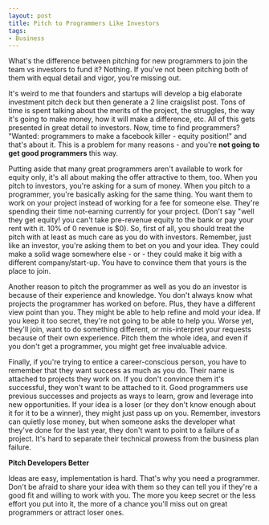 ```yaml
---
layout: post
title: Pitch to Programmers Like Investors
tags:
- Business
---
```

What's the difference between pitching for new programmers to join the team vs investors to fund it?  Nothing.  If you've not been pitching both of them with equal detail and vigor, you're missing out.

It's weird to me that founders and startups will develop a big elaborate investment pitch deck but then generate a 2 line craigslist post.  Tons of time is spent talking about the merits of the project, the struggles, the way it's going to make money, how it will make a difference, etc.  All of this gets presented in great detail to investors.  Now, time to find programmers?  "Wanted: programmers to make a facebook killer - equity position!"  and that's about it.  This is a problem for many reasons - and you're **not going to get good programmers** this way.

Putting aside that many great programmers aren't available to work for equity only, it's all about making the offer attractive to them, too.  When you pitch to investors, you're asking for a sum of money.  When you pitch to a programmer, you're basically asking for the same thing.  You want them to work on your project instead of working for a fee for someone else.  They're spending their time not-earning currently for your project.  (Don't say "well they get equity! you can't take pre-revenue equity to the bank or pay your rent with it.  10% of 0 revenue is $0).  So, first of all, you should treat the pitch with at least as much care as you do with investors.  Remember, just like an investor, you're asking them to bet on you and your idea.  They could make a solid wage somewhere else - or - they could make it big with a different company/start-up. You have to convince them that yours is the place to join.

Another reason to pitch the programmer as well as you do an investor is because of their experience and knowledge.  You don't always know what projects the programmer has worked on before. Plus, they have a different view point than you.  They might be able to help refine and mold your idea.  If you keep it too secret, they're not going to be able to help you.  Worse yet, they'll join, want to do something different, or mis-interpret your requests because of their own experience.  Pitch them the whole idea, and even if you don't get a programmer, you might get free invaluable advice.

Finally, if you're trying to entice a career-conscious person, you have to remember that they want success as much as you do.  Their name is attached to projects they work on.  If you don't convince them it's successful, they won't want to be attached to it.  Good programmers use previous successes and projects as ways to learn, grow and leverage into new opportunities. If your idea is a loser (or they don't know enough about it for it to be a winner), they might just pass up on you.  Remember, investors can quietly lose money, but when someone asks the developer what they've done for the last year, they don't want to point to a failure of a project. It's hard to separate their technical prowess from the business plan failure.

**Pitch Developers Better**

Ideas are easy, implementation is hard.  That's why you need a programmer.  Don't be afraid to share your idea with them so they can tell you if they're a good fit and willing to work with you.  The more you keep secret or the less effort you put into it, the more of a chance you'll miss out on great programmers or attract loser ones.
